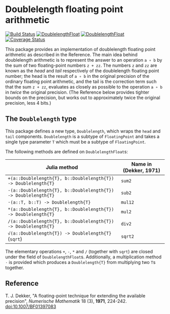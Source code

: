 # Doublelength floating point arithmetic

[![Build Status](https://travis-ci.org/jiahao/DoublelengthFloat.jl.svg?branch=master)](https://travis-ci.org/jiahao/DoublelengthFloat.jl)
[![DoublelengthFloat](http://pkg.julialang.org/badges/DoublelengthFloat_release.svg)](http://pkg.julialang.org/?pkg=DoublelengthFloat&ver=release)
[![DoublelengthFloat](http://pkg.julialang.org/badges/DoublelengthFloat_nightly.svg)](http://pkg.julialang.org/?pkg=DoublelengthFloat&ver=nightly)
[![Coverage Status](https://img.shields.io/coveralls/JuliaLang/DoublelengthFloat.jl.svg)](https://coveralls.io/r/jiahao/DoublelengthFloat.jl)

This package provides an implementation of doublelength floating point arithmetic as described in the Reference. The main idea behind doublelength arithmetic is to represent the answer to an operation `a ∘ b` by the sum of two floating-point numbers `z + zz`. The numbers `z` and `zz` are known as the _head_ and _tail_ respectively of the doublelength floating point number; the head is the result of `a ∘ b` in the original precision of the ordinary floating point arithmetic, and the tail is the correction term such that the sum `z + zz`, evaluates as closely as possible to the operation `a ∘ b` in _twice_ the original precision. (The Reference below provides tighter bounds on the precision, but works out to approximately twice the original precision, less 4 bits.)

## The `Doublelength` type

This package defines a new type, `Doublelength`, which wraps the `head` and `tail` components. `Doublelength` is a subtype of `FloatingPoint` and takes a single type parameter `T` which must be a subtype of `FloatingPoint`.

The following methods are defined on `DoublelengthFloat`s:

 Julia method | Name in (Dekker, 1971)
 ------------ | ----------------------
 `+(a::Doublelength{T}, b::Doublelength{T}) -> Doublelength{T}` | `sum2`
 `-(a::Doublelength{T}, b::Doublelength{T}) -> Doublelength{T}` | `sub2`
 `⋅(a::T, b::T) -> Doublelength{T}` | `mul12`
 `*(a::Doublelength{T}, b::Doublelength{T}) -> Doublelength{T}` | `mul2`
 `/(a::Doublelength{T}, b::Doublelength{T}) -> Doublelength{T}` | `div2`
 `√(a::Doublelength{T}) -> Doublelength{T}` (`sqrt`) | `sqrt2`

The elementary operations `+`, `-`, `*` and `/` (together with `sqrt`) are closed under the field of `DoublelengthFloat`s. Additionally, a multiplication method `⋅` is provided which produces a `Doublelength{T}` from multiplying two `T`s together.

## Reference

T. J. Dekker, "A floating-point technique for extending the available precision", _Numerische Mathematik_ 18 (3), **1971**, 224-242. [doi:10.1007/BF01397083](http://link.springer.com/article/10.1007%2FBF01397083)
